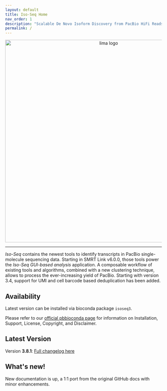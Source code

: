 ```yaml
---
layout: default
title: Iso-Seq Home
nav_order: 1
description: "Scalable De Novo Isoform Discovery from PacBio HiFi Reads."
permalink: /
---
```


<p align="center">
  <img src="img/isoseq_card.png" alt="lima logo" width="650px"/>
</p>

***

*Iso-Seq* contains the newest tools to identify transcripts in PacBio
single-molecule sequencing data. Starting in SMRT Link v6.0.0, those tools power
the *Iso-Seq GUI-based analysis* application. A composable workflow of existing
tools and algorithms, combined with a new clustering technique, allows to
process the ever-increasing yield of PacBio. Starting with version 3.4, support
for UMI and cell barcode based deduplication has been added.

## Availability
Latest version can be installed via bioconda package `isoseq3`.

Please refer to our [official pbbioconda page](https://github.com/PacificBiosciences/pbbioconda)
for information on Installation, Support, License, Copyright, and Disclaimer.

## Latest Version
Version **3.8.1**: [Full changelog here](/changelog)

## What's new!
New documentation is up, a 1:1 port from the original GitHub docs with minor
enhancements.

